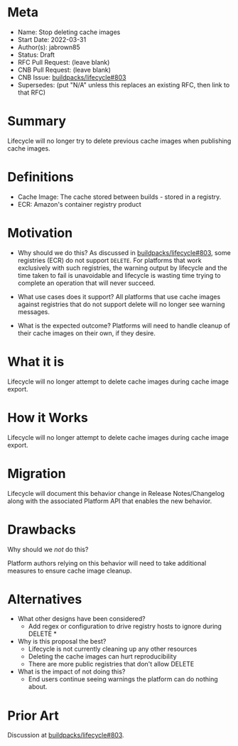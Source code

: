 # Meta
[meta]: #meta
- Name: Stop deleting cache images
- Start Date: 2022-03-31
- Author(s): jabrown85
- Status: Draft <!-- Acceptable values: Draft, Approved, On Hold, Superseded -->
- RFC Pull Request: (leave blank)
- CNB Pull Request: (leave blank)
- CNB Issue: [buildpacks/lifecycle#803](https://github.com/buildpacks/lifecycle/issues/803)
- Supersedes: (put "N/A" unless this replaces an existing RFC, then link to that RFC)

# Summary
[summary]: #summary

Lifecycle will no longer try to delete previous cache images when publishing cache images.

# Definitions
[definitions]: #definitions

* Cache Image: The cache stored between builds - stored in a registry.
* ECR: Amazon's container registry product

# Motivation
[motivation]: #motivation

- Why should we do this?
  As discussed in [buildpacks/lifecycle#803](https://github.com/buildpacks/lifecycle/issues/803), some registries (ECR) do not support `DELETE`. For platforms that work exclusively with such registries, the warning output by lifecycle and the time taken to fail is unavoidable and lifecycle is wasting time trying to complete an operation that will never succeed.

- What use cases does it support?
  All platforms that use cache images against registries that do not support delete will no longer see warning messages.

- What is the expected outcome?
  Platforms will need to handle cleanup of their cache images on their own, if they desire.

# What it is
[what-it-is]: #what-it-is

Lifecycle will no longer attempt to delete cache images during cache image export.

# How it Works
[how-it-works]: #how-it-works

Lifecycle will no longer attempt to delete cache images during cache image export.

# Migration
[migration]: #migration

Lifecycle will document this behavior change in Release Notes/Changelog along with the associated Platform API that enables the new behavior.

# Drawbacks
[drawbacks]: #drawbacks

Why should we *not* do this?

Platform authors relying on this behavior will need to take additional measures to ensure cache image cleanup.

# Alternatives
[alternatives]: #alternatives

- What other designs have been considered?
  * Add regex or configuration to drive registry hosts to ignore during DELETE  *
- Why is this proposal the best?
  * Lifecycle is not currently cleaning up any other resources
  * Deleting the cache images can hurt reproducibility
  * There are more public registries that don't allow DELETE
- What is the impact of not doing this?
  * End users continue seeing warnings the platform can do nothing about.


# Prior Art
[prior-art]: #prior-art

Discussion at [buildpacks/lifecycle#803](https://github.com/buildpacks/lifecycle/issues/803).
